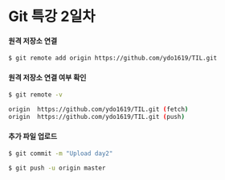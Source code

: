 # Git 특강 2일차

#### 원격 저장소 연결

```bash
$ git remote add origin https://github.com/ydo1619/TIL.git
```



#### 원격 저장소 연결 여부 확인

```bash
$ git remote -v

origin  https://github.com/ydo1619/TIL.git (fetch)
origin  https://github.com/ydo1619/TIL.git (push) 
```



#### 추가 파일 업로드

```bash
$ git commit -m "Upload day2"

$ git push -u origin master
```

